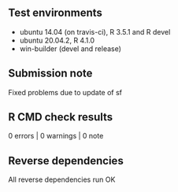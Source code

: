 ## Test environments
* ubuntu 14.04 (on travis-ci), R 3.5.1 and R devel
* ubuntu 20.04.2, R 4.1.0
* win-builder (devel and release)

## Submission note

Fixed problems due to update of sf

## R CMD check results

0 errors | 0 warnings | 0 note

## Reverse dependencies

All reverse dependencies run OK
